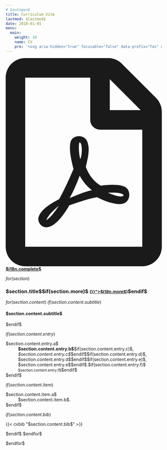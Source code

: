 ```yaml
---
# $autogen$
title: Curriculum Vitæ
lastmod: $lastmod$
date: 2018-01-01
menu:
  main:
    weight: 10
    name: CV
    pre: '<svg aria-hidden="true" focusable="false" data-prefix="fas" data-icon="portrait" class="svg-inline--fa fa-portrait fa-w-12" role="img" xmlns="http://www.w3.org/2000/svg" viewBox="0 0 384 512"><path fill="currentColor" d="M336 0H48C21.5 0 0 21.5 0 48v416c0 26.5 21.5 48 48 48h288c26.5 0 48-21.5 48-48V48c0-26.5-21.5-48-48-48zM192 128c35.3 0 64 28.7 64 64s-28.7 64-64 64-64-28.7-64-64 28.7-64 64-64zm112 236.8c0 10.6-10 19.2-22.4 19.2H102.4C90 384 80 375.4 80 364.8v-19.2c0-31.8 30.1-57.6 67.2-57.6h5c12.3 5.1 25.7 8 39.8 8s27.6-2.9 39.8-8h5c37.1 0 67.2 25.8 67.2 57.6v19.2z"></path></svg>'
---
```


<p class="lead"><strong><a href="cv.$lang$.pdf"><svg class="svg-inline--fa fa-file-pdf fa-w-12" aria-hidden="true" data-prefix="far" data-icon="file-pdf" role="img" xmlns="http://www.w3.org/2000/svg" viewBox="0 0 384 512" data-fa-i2svg=""><path fill="currentColor" d="M369.9 97.9L286 14C277 5 264.8-.1 252.1-.1H48C21.5 0 0 21.5 0 48v416c0 26.5 21.5 48 48 48h288c26.5 0 48-21.5 48-48V131.9c0-12.7-5.1-25-14.1-34zM332.1 128H256V51.9l76.1 76.1zM48 464V48h160v104c0 13.3 10.7 24 24 24h104v288H48zm250.2-143.7c-12.2-12-47-8.7-64.4-6.5-17.2-10.5-28.7-25-36.8-46.3 3.9-16.1 10.1-40.6 5.4-56-4.2-26.2-37.8-23.6-42.6-5.9-4.4 16.1-.4 38.5 7 67.1-10 23.9-24.9 56-35.4 74.4-20 10.3-47 26.2-51 46.2-3.3 15.8 26 55.2 76.1-31.2 22.4-7.4 46.8-16.5 68.4-20.1 18.9 10.2 41 17 55.8 17 25.5 0 28-28.2 17.5-38.7zm-198.1 77.8c5.1-13.7 24.5-29.5 30.4-35-19 30.3-30.4 35.7-30.4 35zm81.6-190.6c7.4 0 6.7 32.1 1.8 40.8-4.4-13.9-4.3-40.8-1.8-40.8zm-24.4 136.6c9.7-16.9 18-37 24.7-54.7 8.3 15.1 18.9 27.2 30.1 35.5-20.8 4.3-38.9 13.1-54.8 19.2zm131.6-5s-5 6-37.3-7.8c35.1-2.6 40.9 5.4 37.3 7.8z"></path></svg> $i18n.complete$</a></strong></p>

$for(section)$
<h3>$section.title$$if(section.more)$ <small>(<a href="{{< ref "$section.more$" >}}">$i18n.more$</a>)</small>$endif$</h3>
<dl class="row pl-3 mb-0">

$for(section.content)$
$if(section.content.subtitle)$
</dl>
<h4>$section.content.subtitle$</h4>
<dl class="row pl-3 mb-0">
$endif$

$if(section.content.entry)$
<dt class="col-lg-2 col-sm-3">$section.content.entry.a$</dt>
<dd class="col-lg-10 col-sm-9"><strong>$section.content.entry.b$</strong>$if(section.content.entry.c)$, <em>$section.content.entry.c$</em>$endif$$if(section.content.entry.d)$, $section.content.entry.d$$endif$$if(section.content.entry.e)$, $section.content.entry.e$$endif$.$if(section.content.entry.f)$<br><small>$section.content.entry.f$</small>$endif$</dd>
$endif$

$if(section.content.item)$
<dt class="col-lg-2 col-sm-3">$section.content.item.a$</dt>
<dd class="col-lg-10 col-sm-9">$section.content.item.b$.</dd>
$endif$

$if(section.content.bib)$
</dl>
{{< cvbib "$section.content.bib$" >}}
<dl class="row pl-3 mb-0">
$endif$
$endfor$

</dl>
$endfor$
